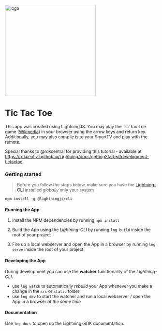 <img src="https://github.com/rlebre/lightningjs-tictactoe/blob/main/static/logo.png" alt="logo" width="300"/>

# Tic Tac Toe

This app was created using LightningJS. You may play the Tic Tac Toe game ([Wikipedia](https://en.wikipedia.org/wiki/Tic-tac-toe)) in your browser using the arrow keys and return key. Additionally, you may also compile is to your SmartTV and play with the remote.

Special thanks to @rdkcentral for providing this tutorial - available at https://rdkcentral.github.io/Lightning/docs/gettingStarted/development-tictactoe.

### Getting started

> Before you follow the steps below, make sure you have the
[Lightning-CLI](https://rdkcentral.github.io/Lightning-CLI/) installed _globally_ only your system

```
npm install -g @lightningjs/cli
```

#### Running the App

1. Install the NPM dependencies by running `npm install`

2. Build the App using the _Lightning-CLI_ by running `lng build` inside the root of your project

3. Fire up a local webserver and open the App in a browser by running `lng serve` inside the root of your project

#### Developing the App

During development you can use the **watcher** functionality of the _Lightning-CLI_.

- use `lng watch` to automatically _rebuild_ your App whenever you make a change in the `src` or  `static` folder
- use `lng dev` to start the watcher and run a local webserver / open the App in a browser _at the same time_

#### Documentation

Use `lng docs` to open up the Lightning-SDK documentation.
